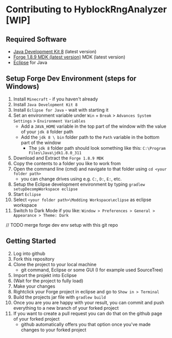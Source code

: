 # Contributing to HyblockRngAnalyzer [WIP]

## Required Software
- [Java Development Kit 8](https://www.oracle.com/java/technologies/downloads/#java8-windows) (latest version)
- [Forge 1.8.9 MDK (latest version)](https://files.minecraftforge.net/net/minecraftforge/forge/index_1.8.9.html) MDK (latest version)
- [Eclipse](https://www.eclipse.org/downloads/) for Java

## Setup Forge Dev Environment (steps for Windows)
1. Install `Minecraft` - if you haven't already
2. Install `Java Development Kit 8`
3. Install `Eclipse for Java` - wait with starting it
4. Set an environment variable under `Win` + `Break` > `Advances System Settings` > `Environment Variables` 
    - Add a `JAVA_HOME` variable in the top part of the window with the value of your `jdk 8` folder path
    - Add the `jdk 8 \ bin` folder path to the `Path` variable in the bottom part of the window
        - The `jdk 8` folder path should look something like this: `C:\Program Files\Java\jdk1.8.0_311`
5. Download and Extract the `Forge 1.8.9 MDK`
6. Copy the contents to a folder you like to work from
7. Open the command line (cmd) and navigate to that folder using `cd <your folder path>`
    - you can change drives using e.g. `C:`, `D:`, `E:`, etc.
9. Setup the Eclipse development environment by typing `gradlew setupDecompWorkspace eclipse`
10. Start `Eclipse`
11. Select `<your folder path>\Modding Workspace\eclipse` as eclipse workspace
12. Switch to Dark Mode if you like: `Window > Preferences > General > Appearance > Theme: Dark`

// TODO merge forge dev env setup with this git repo

## Getting Started
2. Log into github
3. Fork this repository
4. Clone the project to your local machine 
    - git command, Eclipse or some GUI (I for example used SourceTree)
5. Import the projekt into Eclipse
6. (Wait for the project to fully load)
7. Make your changes
8. Rightclick your Forge project in eclipse and go to `Show in > Terminal`
9. Build the projects jar file with `gradlew build`
10. Once you are you are happy with your result, you can commit and push everything to a new branch of your forked project
11. If you want to create a pull request you can do that on the github page of your forked project
    - github automatically offers you that option once you've made changes to your forked project
